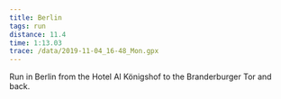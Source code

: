 ```yaml
---
title: Berlin 
tags: run
distance: 11.4
time: 1:13.03
trace: /data/2019-11-04_16-48_Mon.gpx
---
```


Run in Berlin from the Hotel Al Königshof to the Branderburger Tor and back.
